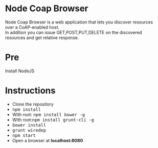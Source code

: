 # Node Coap Browser
Node Coap Browser is a web application that lets you discover resources
over a CoAP-enabled host.<br> In addition you can issue GET,POST,PUT,DELETE
on the discovered resources and get relative response.

# Pre
Install NodeJS

# Instructions
<ul>
  <li>Clone the repository</li>
  <li> <kbd>npm install</kbd> </li>
  <li> With root: <kbd>npm install bower -g</kbd> </li>
  <li> With root:<kbd>npm install grunt-cli -g</kbd> </li>
  <li> <kbd>bower install</kbd> </li>
  <li> <kbd>grunt wiredep</kbd> </li>
  <li> <kbd>npm start</kbd> </li>
  <li> Open a browser at <strong>localhost:8080</strong> </li>
</ul>

